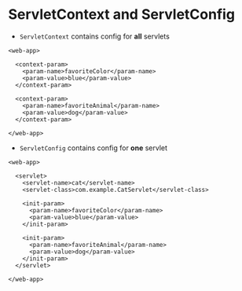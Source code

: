 # ServletContext and ServletConfig
* `ServletContext` contains config for **all** servlets

```
<web-app>

  <context-param>
    <param-name>favoriteColor</param-name>
    <param-value>blue</param-value>
  </context-param>

  <context-param>
    <param-name>favoriteAnimal</param-name>
    <param-value>dog</param-value>
  </context-param>

</web-app>
```

* `ServletConfig` contains config for **one** servlet

```
<web-app>

  <servlet>
    <servlet-name>cat</servlet-name>
    <servlet-class>com.example.CatServlet</servlet-class>

    <init-param>
      <param-name>favoriteColor</param-name>
      <param-value>blue</param-value>
    </init-param>

    <init-param>
      <param-name>favoriteAnimal</param-name>
      <param-value>dog</param-value>
    </init-param>
  </servlet>

</web-app>
```
